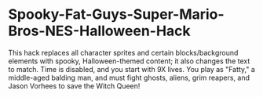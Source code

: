 # Spooky-Fat-Guys-Super-Mario-Bros-NES-Halloween-Hack
This hack replaces all character sprites and certain blocks/background elements with spooky, Halloween-themed content; it also changes the text to match. Time is disabled, and you start with 9X lives. You play as "Fatty," a middle-aged balding man, and must fight ghosts, aliens, grim reapers, and Jason Vorhees to save the Witch Queen!
